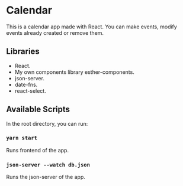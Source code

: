 # Calendar

This is a calendar app made with React.
You can make events, modify events already created or remove them.

## Libraries

- React.
- My own components library esther-components.
- json-server.
- date-fns.
- react-select.

## Available Scripts

In the root directory, you can run:

### `yarn start`

Runs frontend of the app.

### `json-server --watch db.json`

Runs the json-server of the app.
